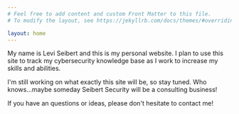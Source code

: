 ```yaml
---
# Feel free to add content and custom Front Matter to this file.
# To modify the layout, see https://jekyllrb.com/docs/themes/#overriding-theme-defaults

layout: home
---
```

My name is Levi Seibert and this is my personal website.  I plan to use this site to track my cybersecurity knowledge base as I work to increase my skills and abilities.

I'm still working on what exactly this site will be, so stay tuned.  Who knows...maybe someday Seibert Security will be a consulting business!

If you have an questions or ideas, please don't hesitate to contact me!
